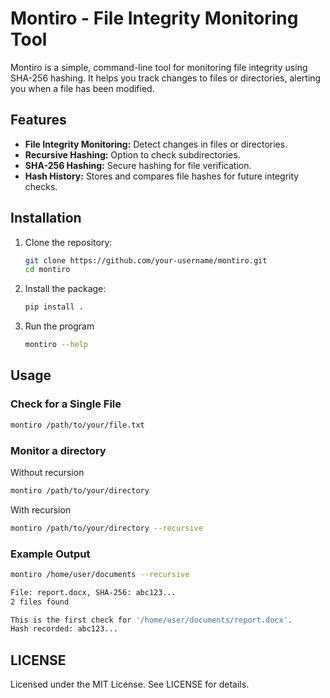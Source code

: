 # Montiro - File Integrity Monitoring Tool

Montiro is a simple, command-line tool for monitoring file integrity using SHA-256 hashing. It helps you track changes to files or directories, alerting you when a file has been modified.

## Features
- **File Integrity Monitoring:** Detect changes in files or directories.
- **Recursive Hashing:** Option to check subdirectories.
- **SHA-256 Hashing:** Secure hashing for file verification.
- **Hash History:** Stores and compares file hashes for future integrity checks.

## Installation
1. Clone the repository:
   ```bash
   git clone https://github.com/your-username/montiro.git
   cd montiro
   ```
2. Install the package:
   ```bash
   pip install .
   ```

3. Run the program
   ```bash
   montiro --help
   ```

## Usage

### Check for a Single File
```bash
montiro /path/to/your/file.txt
```
### Monitor a directory
Without recursion
```bash
montiro /path/to/your/directory
```

With recursion
```bash
montiro /path/to/your/directory --recursive
```

### Example Output
```bash
montiro /home/user/documents --recursive

File: report.docx, SHA-256: abc123...
2 files found

This is the first check for '/home/user/documents/report.docx'.
Hash recorded: abc123...
```

## LICENSE
Licensed under the MIT License. See LICENSE for details.